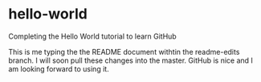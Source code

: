 # hello-world
Completing the Hello World tutorial to learn GitHub

This is me typing the the README document withtin the readme-edits branch. I will soon pull these changes into the master.
GitHub is nice and I am looking forward to using it.
